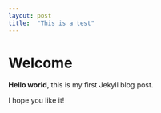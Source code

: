 ```yaml
---
layout: post
title:  "This is a test"
---
```


# Welcome

**Hello world**, this is my first Jekyll blog post.

I hope you like it!
